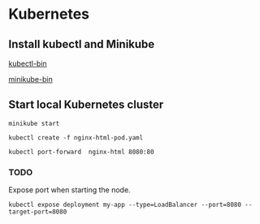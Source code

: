 # Kubernetes

## Install kubectl and Minikube

[kubectl-bin](https://aur.archlinux.org/packages/kubectl-bin/)

[minikube-bin](https://aur.archlinux.org/cgit/aur.git/snapshot/minikube-bin.tar.gz)

## Start local Kubernetes cluster

`minikube start`

`kubectl create -f nginx-html-pod.yaml`

`kubectl port-forward  nginx-html 8080:80`

### TODO

Expose port when starting the node.

`kubectl expose deployment my-app --type=LoadBalancer --port=8080 --target-port=8080`
